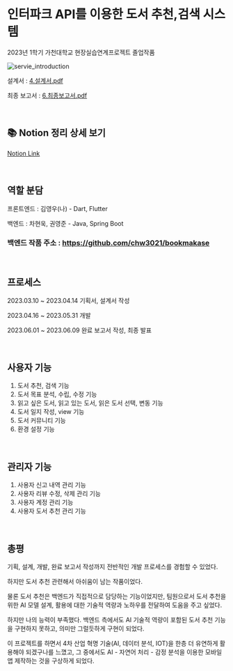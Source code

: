 # 인터파크 API를 이용한 도서 추천,검색 시스템 
2023년 1학기 가천대학교 현장실습연계프로젝트 졸업작품

![servie_introduction](https://github.com/user-attachments/assets/edba52de-1b45-4bd5-813c-d3bb6f3e95d3)

<!-- 완료 보고서 : [6.최종보고서.docx](https://github.com/user-attachments/files/16632940/6.docx) --> 

<!-- 발표 자료 : [7.발표자료.pptx](https://github.com/user-attachments/files/16632912/7.pptx) -->

설계서 : [4.설계서.pdf](https://github.com/user-attachments/files/18384669/4.pdf)

최종 보고서 : [6.최종보고서.pdf](https://github.com/user-attachments/files/18384665/6.pdf)

<br> 

## 📚 Notion 정리 상세 보기
[Notion Link](https://delicate-trouble-d06.notion.site/API-1785bfcbe0478052a7b6ee8dd8990ff5)

<br>

## 역할 분담
프론트엔드 : 김영우(나) - Dart, Flutter

백엔드 : 차현욱, 권영준 - Java, Spring Boot
### 백엔드 작품 주소 : https://github.com/chw3021/bookmakase

<br>

## 프로세스
2023.03.10 ~ 2023.04.14 기획서, 설계서 작성

2023.04.16 ~ 2023.05.31 개발 

2023.06.01 ~ 2023.06.09 완료 보고서 작성, 최종 발표

<br>

## 사용자 기능
1. 도서 추천, 검색 기능
2. 도서 목표 분석, 수립, 수정 기능
3. 읽고 싶은 도서, 읽고 있는 도서, 읽은 도서 선택, 변동 기능
4. 도서 일지 작성, view 기능
5. 도서 커뮤니티 기능
6. 환경 설정 기능

<br>

## 관리자 기능
1. 사용자 신고 내역 관리 기능
2. 사용자 리뷰 수정, 삭제 관리 기능 
3. 사용자 계정 관리 기능
4. 사용자 도서 추천 관리 기능

<br>

## 총평
기획, 설계, 개발, 완료 보고서 작성까지 전반적인 개발 프로세스를 경험할 수 있었다.

하지만 도서 추천 관련해서 아쉬움이 남는 작품이었다.

물론 도서 추천은 백엔드가 직접적으로 담당하는 기능이었지만, 팀원으로서 도서 추천을 위한 AI 모델 설계, 활용에 대한 기술적 역량과 노하우를 전달하여 도움을 주고 싶었다.

하지만 나의 능력이 부족했다. 백엔드 측에서도 AI 기술적 역량이 포함된 도서 추천 기능을 구현하지 못하고, 의미만 그럴듯하게 구현이 되었다.

이 프로젝트를 하면서 4차 산업 혁명 기술(AI, 데이터 분석, IOT)을 한층 더 유연하게 활용해야 되겠구나를 느꼈고, 그 중에서도 AI - 자연어 처리 - 감정 분석을 이용한 모바일 앱 제작하는 것을 구상하게 되었다.

